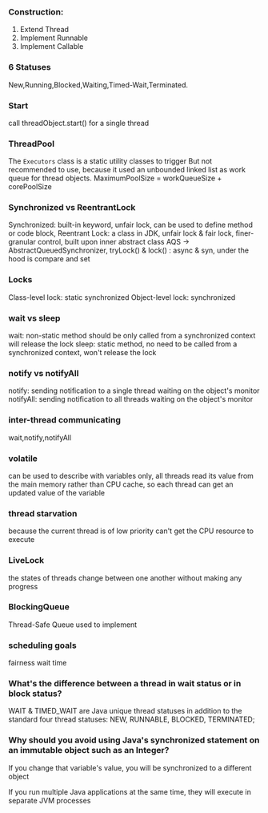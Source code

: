 ### Construction:

1. Extend Thread
2. Implement Runnable
3. Implement Callable

### 6 Statuses

New,Running,Blocked,Waiting,Timed-Wait,Terminated.

### Start

call threadObject.start() for a single thread

### ThreadPool

The `Executors` class is a static utility classes to trigger
But not recommended to use, because it used an unbounded linked list as work queue for thread objects.
MaximumPoolSize = workQueueSize + corePoolSize

### Synchronized vs ReentrantLock

Synchronized: built-in keyword, unfair lock, can be used to define method or code block,
Reentrant Lock: a class in JDK, unfair lock & fair lock, finer-granular control, built upon inner abstract class
AQS -> AbstractQueuedSynchronizer, tryLock() & lock() : async & syn, under the hood is compare and set

### Locks

Class-level lock: static synchronized
Object-level lock: synchronized

### wait vs sleep

wait: non-static method should be only called from a synchronized context will release the lock
sleep: static method, no need to be called from a synchronized context, won't release the lock

### notify vs notifyAll

notify: sending notification to a single thread waiting on the object's monitor
notifyAll: sending notification to all threads waiting on the object's monitor

### inter-thread communicating

wait,notify,notifyAll

### volatile

can be used to describe with variables only, all threads read its value from the main memory rather than
CPU cache, so each thread can get an updated value of the variable

### thread starvation

because the current thread is of low priority can't get the CPU resource to execute

### LiveLock

the states of threads change between one another without making any progress

### BlockingQueue

Thread-Safe Queue used to implement

### scheduling goals

fairness
wait time

### What's the difference between a thread in wait status or in block status?

WAIT & TIMED_WAIT are Java unique thread statuses in addition to the standard four thread statuses:
NEW, RUNNABLE, BLOCKED, TERMINATED;

### Why should you avoid using Java's synchronized statement on an immutable object such as an Integer?

If you change that variable's value, you will be synchronized to a different object

If you run multiple Java applications at the same time, they will execute in separate JVM processes